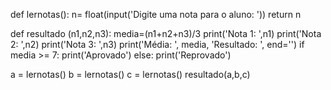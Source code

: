 def lernotas():
    n= float(input('Digite uma nota para o aluno: '))
    return n

def resultado (n1,n2,n3):
    media=(n1+n2+n3)/3
    print('Nota 1: ',n1)
    print('Nota 2: ',n2)
    print('Nota 3: ',n3)
    print('Média: ', media, 'Resultado: ', end='')
    if media >= 7:
        print('Aprovado')
    else:
        print('Reprovado')

a = lernotas()
b = lernotas()
c = lernotas()
resultado(a,b,c)
